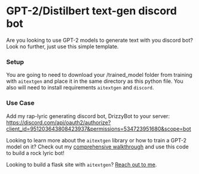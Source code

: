 # GPT-2/Distilbert text-gen discord bot 

Are you looking to use GPT-2 models to generate text with you discord bot? Look no further, just use this simple template.

### Setup
You are going to need to download your /trained_model folder from training with `aitextgen` and place it in the same directory as this python file. You also will need to install requirements `aitextgen` and `discord`. 

### Use Case
Add my rap-lyric generating discord bot, DrizzyBot to your server: https://discord.com/api/oauth2/authorize?client_id=951203643808423937&permissions=534723951680&scope=bot

Looking to learn more about the `aitextgen` library or how to train a GPT-2 model on it? Check out my [comprehensive walkthrough]( https://github.com/mbcutts/aitextgen_walkthrough) and use this code to build a rock lyric bot! 

Looking to build a flask site with `aitextgen`? [Reach out to me](mailto:mitchellbcutts@gmail.com).
